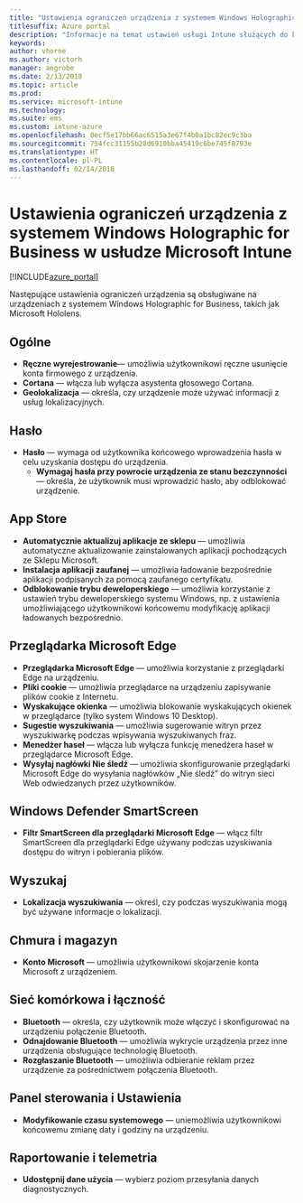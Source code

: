 ```yaml
---
title: "Ustawienia ograniczeń urządzenia z systemem Windows Holographic for Business w usłudze Intune"
titlesuffix: Azure portal
description: "Informacje na temat ustawień usługi Intune służących do kontrolowania ustawień i funkcjonalności na urządzeniach z systemem Windows Holographic for Business."
keywords: 
author: vhorne
ms.author: victorh
manager: angrobe
ms.date: 2/13/2018
ms.topic: article
ms.prod: 
ms.service: microsoft-intune
ms.technology: 
ms.suite: ems
ms.custom: intune-azure
ms.openlocfilehash: 0ecf5e17bb66ac6515a3e67f4b0a1bc82ec9c3ba
ms.sourcegitcommit: 754fcc31155b28d6910bba45419c6be745f8793e
ms.translationtype: HT
ms.contentlocale: pl-PL
ms.lasthandoff: 02/14/2018
---
```

# <a name="windows-holographic-for-business-device-restriction-settings-in-microsoft-intune"></a>Ustawienia ograniczeń urządzenia z systemem Windows Holographic for Business w usłudze Microsoft Intune

[!INCLUDE[azure_portal](./includes/azure_portal.md)]

Następujące ustawienia ograniczeń urządzenia są obsługiwane na urządzeniach z systemem Windows Holographic for Business, takich jak Microsoft Hololens.

## <a name="general"></a>Ogólne

- **Ręczne wyrejestrowanie**— umożliwia użytkownikowi ręczne usunięcie konta firmowego z urządzenia.
- **Cortana** — włącza lub wyłącza asystenta głosowego Cortana.
- **Geolokalizacja** — określa, czy urządzenie może używać informacji z usług lokalizacyjnych.



## <a name="password"></a>Hasło
-   **Hasło** — wymaga od użytkownika końcowego wprowadzenia hasła w celu uzyskania dostępu do urządzenia.
    -   **Wymagaj hasła przy powrocie urządzenia ze stanu bezczynności** — określa, że użytkownik musi wprowadzić hasło, aby odblokować urządzenie.



## <a name="app-store"></a>App Store

-   **Automatycznie aktualizuj aplikacje ze sklepu** — umożliwia automatyczne aktualizowanie zainstalowanych aplikacji pochodzących ze Sklepu Microsoft.
-   **Instalacja aplikacji zaufanej** — umożliwia ładowanie bezpośrednie aplikacji podpisanych za pomocą zaufanego certyfikatu.
-   **Odblokowanie trybu deweloperskiego** — umożliwia korzystanie z ustawień trybu deweloperskiego systemu Windows, np. z ustawienia umożliwiającego użytkownikowi końcowemu modyfikację aplikacji ładowanych bezpośrednio.

## <a name="edge-browser"></a>Przeglądarka Microsoft Edge

-   **Przeglądarka Microsoft Edge** — umożliwia korzystanie z przeglądarki Edge na urządzeniu.
-   **Pliki cookie** — umożliwia przeglądarce na urządzeniu zapisywanie plików cookie z Internetu.
-   **Wyskakujące okienka** — umożliwia blokowanie wyskakujących okienek w przeglądarce (tylko system Windows 10 Desktop).
-   **Sugestie wyszukiwania** — umożliwia sugerowanie witryn przez wyszukiwarkę podczas wpisywania wyszukiwanych fraz.
-   **Menedżer haseł** — włącza lub wyłącza funkcję menedżera haseł w przeglądarce Microsoft Edge.
- **Wysyłaj nagłówki Nie śledź** — umożliwia skonfigurowanie przeglądarki Microsoft Edge do wysyłania nagłówków „Nie śledź” do witryn sieci Web odwiedzanych przez użytkowników.

## <a name="windows-defender-smart-screen"></a>Windows Defender SmartScreen

- **Filtr SmartScreen dla przeglądarki Microsoft Edge** — włącz filtr SmartScreen dla przeglądarki Edge używany podczas uzyskiwania dostępu do witryn i pobierania plików.

## <a name="search"></a>Wyszukaj
- **Lokalizacja wyszukiwania** — określ, czy podczas wyszukiwania mogą być używane informacje o lokalizacji.


## <a name="cloud-and-storage"></a>Chmura i magazyn
-   **Konto Microsoft** — umożliwia użytkownikowi skojarzenie konta Microsoft z urządzeniem.

## <a name="cellular-and-connectivity"></a>Sieć komórkowa i łączność

-   **Bluetooth** — określa, czy użytkownik może włączyć i skonfigurować na urządzeniu połączenie Bluetooth.
-   **Odnajdowanie Bluetooth** — umożliwia wykrycie urządzenia przez inne urządzenia obsługujące technologię Bluetooth.
-   **Rozgłaszanie Bluetooth** — umożliwia odbieranie reklam przez urządzenie za pośrednictwem połączenia Bluetooth.

## <a name="control-panel-and-settings"></a>Panel sterowania i Ustawienia

- **Modyfikowanie czasu systemowego** — uniemożliwia użytkownikowi końcowemu zmianę daty i godziny na urządzeniu.

## <a name="reporting-and-telemetry"></a>Raportowanie i telemetria

- **Udostępnij dane użycia** — wybierz poziom przesyłania danych diagnostycznych.